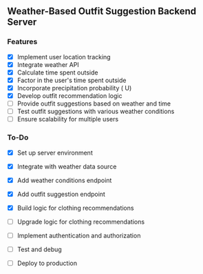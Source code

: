 ## Weather-Based Outfit Suggestion Backend Server

### Features

- [x] Implement user location tracking
- [x] Integrate weather API
- [x] Calculate time spent outside
- [x] Factor in the user's time spent outside
- [x] Incorporate precipitation probability ( U)
- [x] Develop outfit recommendation logic
- [ ] Provide outfit suggestions based on weather and time
- [ ] Test outfit suggestions with various weather conditions
- [ ] Ensure scalability for multiple users

### To-Do

- [x] Set up server environment
- [x] Integrate with weather data source
- [x] Add weather conditions endpoint
- [x] Add outfit suggestion endpoint

- [x] Build logic for clothing recommendations
- [ ] Upgrade logic for clothing recommendations
- [ ] Implement authentication and authorization
- [ ] Test and debug
- [ ] Deploy to production
